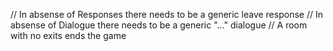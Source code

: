 // In absense of Responses there needs to be a generic leave response
// In absense of Dialogue there needs to be a generic "..." dialogue
// A room with no exits ends the game
